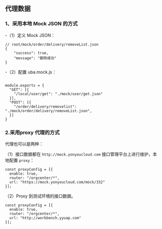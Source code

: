## 代理数据

### 1、采用本地 Mock JSON 的方式

-（1）定义 Mock JSON：

```
// root/mock/order/delivery/removeList.json
{
    "success": true,
    "message": "删除成功"
}
```

-（2）配置 uba.mock.js：

```

module.exports = {
  "GET": [{
    "/local/user/get": "./mock/user/get.json"
  }],
  "POST": [{
    "/order/delivery/removelist": "./mock/order/delivery/removeList.json",
  }]
}
```

### 2.采用proxy 代理的方式

代理也可以是两种：

（1）接口数据都在 `http://mock.yonyoucloud.com` 接口管理平台上进行维护，本地配置 `proxy`：

```
const proxyConfig = [{
  enable: true,
  router: "/orgcenter/*",
  url: "https://mock.yonyoucloud.com/mock/332"
}];
```

（2）Proxy 到测试环境的接口数据。

```
const proxyConfig = [{
  enable: true,
  router: "/orgcenter/*",
  url: "http://workbench.yyuap.com"
}];
```


